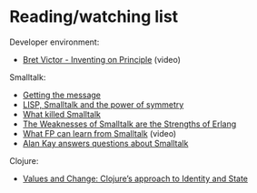 # Reading/watching list

Developer environment:

- [Bret Victor - Inventing on Principle](https://www.youtube.com/watch?v=PUv66718DII) (video)

Smalltalk:

- [Getting the message](http://www.smalltalk.org/articles/article_20100320_a3_Getting_The_Message.html)
- [LISP, Smalltalk and the power of symmetry](https://insearchofsecrets.com/2014/08/04/lisp-smalltalk-and-the-power-of-symmetry/) 
- [What killed Smalltalk](https://pointersgonewild.com/2015/08/20/what-killed-smalltalk/)
- [The Weaknesses of Smalltalk are the Strengths of Erlang](https://www.eighty-twenty.org/2011/05/08/weaknesses-of-smalltalk-strengths-of-erlang)
- [What FP can learn from Smalltalk](https://www.youtube.com/watch?v=baxtyeFVn3w) (video)
- [Alan Kay answers questions about Smalltalk](https://computinged.wordpress.com/2010/09/11/moti-asks-objects-never-well-hardly-ever/#comment-3766)

Clojure:

- [Values and Change: Clojure’s approach to Identity and State](https://clojure.org/about/state)
